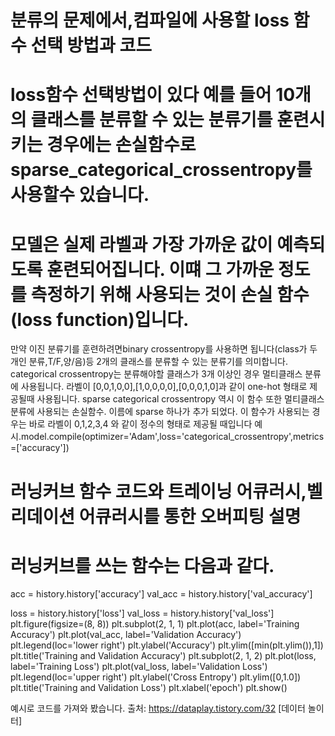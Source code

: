   # 분류의 문제에서,컴파일에 사용할 loss 함수 선택 방법과 코드
  # loss함수 선택방법이 있다 예를 들어 10개의 클래스를 분류할 수 있는 분류기를 훈련시키는 경우에는 손실함수로 sparse_categorical_crossentropy를 사용할수 있습니다.
  # 모델은 실제 라벨과 가장 가까운 값이 예측되도록 훈련되어집니다. 이떄 그 가까운 정도를 측정하기 위해 사용되는 것이 손실 함수(loss function)입니다.
  
  만약 이진 분류기를 훈련하려면binary crossentropy를 사용하면 됩니다(class가 두개인 분류,T/F,양/음)등 2개의 클래스를 분류할 수 있는 분류기를 의미합니다.
  categorical crossentropy는 분류해야할 클래스가 3개 이상인 경우 멀티클래스 분류에 사용됩니다. 라벨이 [0,0,1,0,0],[1,0,0,0,0],[0,0,0,1,0]과 같이 one-hot 형태로 제공될때 사용됩니다.
  sparse categorical crossentropy 역시 이 함수 또한 멀티클래스 분류에 사용되는 손실함수. 이름에 sparse 하나가 추가 되었다. 이 함수가 사용되는 경우는 바로 라벨이 0,1,2,3,4
  와 같이 정수의 형태로 제공될 때입니다
예시.model.compile(optimizer='Adam',loss='categorical_crossentropy',metrics=['accuracy'])


# 러닝커브 함수 코드와 트레이닝 어큐러시,벨리데이션 어큐러시를 통한 오버피팅 설명
# 러닝커브를 쓰는 함수는 다음과 같다.

acc = history.history['accuracy'] 
val_acc = history.history['val_accuracy'] 

loss = history.history['loss'] 
val_loss = history.history['val_loss']
plt.figure(figsize=(8, 8)) plt.subplot(2, 1, 1)
plt.plot(acc, label='Training Accuracy')
plt.plot(val_acc, label='Validation Accuracy')
plt.legend(loc='lower right')
plt.ylabel('Accuracy')
plt.ylim([min(plt.ylim()),1])
plt.title('Training and Validation Accuracy')
plt.subplot(2, 1, 2)
plt.plot(loss, label='Training Loss')
plt.plot(val_loss, label='Validation Loss')
plt.legend(loc='upper right')
plt.ylabel('Cross Entropy')
plt.ylim([0,1.0])
plt.title('Training and Validation Loss')
plt.xlabel('epoch')
plt.show()

예시로 코드를 가져와 봤습니다.
출처: https://dataplay.tistory.com/32 [데이터 놀이터]




